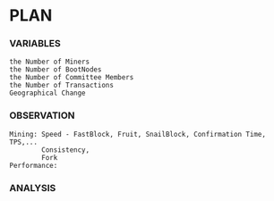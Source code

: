 # PLAN
### VARIABLES
    the Number of Miners
    the Number of BootNodes
    the Number of Committee Members
    the Number of Transactions
    Geographical Change
### OBSERVATION
    Mining: Speed - FastBlock, Fruit, SnailBlock, Confirmation Time, TPS,...
            Consistency,
            Fork
    Performance: 
### ANALYSIS

